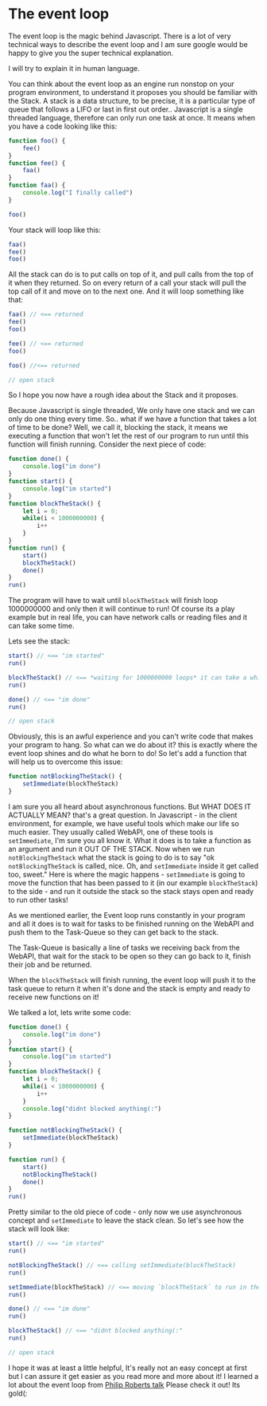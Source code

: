 # The event loop

The event loop is the magic behind Javascript. There is a lot of very technical ways to describe the event loop and I am sure google would be happy to give you the super technical explanation. 

I will try to explain it in human language. 

You can think about the event loop as an engine run nonstop on your program environment, to understand it proposes you should be familiar with the Stack. A stack is a data structure, to be precise, it is a particular type of queue that follows a LIFO or last in first out order.. Javascript is a single threaded language, therefore can only run one task at once. It means when you have a code looking like this:

```js
function foo() {
    fee()
}
function fee() {
    faa()
}
function faa() {
    console.log("I finally called")
}

foo()
```

Your stack will loop like this:
```js
faa()
fee()
foo()
```
All the stack can do is to put calls on top of it, and pull calls from the top of it when they returned. So on every return of a call your stack will pull the top call of it and move on to the next one. And it will loop something like that:
```js
faa() // <== returned
fee()
foo()
```

```js
fee() // <== returned
foo()
```
```js
foo() //<== returned
```
```js
// open stack
```

So I hope you now have a rough idea about the Stack and it proposes. 

Because Javascript is single threaded, We only have one stack and we can only do one thing every time. So.. what if we have a function that takes a lot of time to be done? Well, we call it, blocking the stack, it means we executing a function that won't let the rest of our program to run until this function will finish running. Consider the next piece of code:

```js
function done() {
    console.log("im done")
}
function start() {
    console.log("im started")
}
function blockTheStack() {
    let i = 0;
    while(i < 1000000000) {
        i++
    }
}
function run() {
    start()
    blockTheStack()
    done()
}
run()
```
The program will have to wait until `blockTheStack` will finish loop 1000000000 and only then it will continue to run! Of course its a play example but in real life, you can have network calls or reading files and it can take some time. 

Lets see the stack:

```js
start() // <== "im started"
run()
```
```js
blockTheStack() // <== *waiting for 1000000000 loops* it can take a while hole on...
run()
```
```js
done() // <== "im done"
run()
```
```js
// open stack
```

Obviously, this is an awful experience and you can't write code that makes your program to hang. So what can we do about it? this is exactly where the event loop shines and do what he born to do! So let's add a function that will help us to overcome this issue:

```js
function notBlockingTheStack() {
    setImmediate(blockTheStack)
}
```

I am sure you all heard about asynchronous functions. But WHAT DOES IT ACTUALLY MEAN? that's a great question. In Javascript - in the client environment, for example, we have useful tools which make our life so much easier. They usually called WebAPI, one of these tools is `setImmediate`, I'm sure you all know it. What it does is to take a function as an argument and run it OUT OF THE STACK. Now when we run `notBlockingTheStack` what the stack is going to do is to say "ok `notBlockingTheStack` is called, nice. Oh, and `setImmediate` inside it get called too, sweet." Here is where the magic happens - `setImmediate` is going to move the function that has been passed to it (in our example `blockTheStack`) to the side - and run it outside the stack so the stack stays open and ready to run other tasks! 

As we mentioned earlier, the Event loop runs constantly in your program and all it does is to wait for tasks to be finished running on the WebAPI and push them to the Task-Queue so they can get back to the stack. 

The Task-Queue is basically a line of tasks we receiving back from the WebAPI, that wait for the stack to be open so they can go back to it, finish their job and be returned. 

When the `blockTheStack` will finish running, the event loop will push it to the task queue to return it when it's done and the stack is empty and ready to receive new functions on it! 

We talked a lot, lets write some code:

```js
function done() {
    console.log("im done")
}
function start() {
    console.log("im started")
}
function blockTheStack() {
    let i = 0;
    while(i < 1000000000) {
        i++
    }
    console.log("didnt blocked anything(:")
}

function notBlockingTheStack() {
    setImmediate(blockTheStack)
}

function run() {
    start()
    notBlockingTheStack()
    done()
}
run()
```

Pretty similar to the old piece of code - only now we use asynchronous concept and  `setImmediate` to leave the stack clean. So let's see how the stack will look like:

```js
start() // <== "im started"
run()
```
```js
notBlockingTheStack() // <== calling setImmediate(blockTheStack)
run()
```
```js
setImmediate(blockTheStack) // <== moving `blockTheStack` to run in the side
run()
```
```js
done() // <== "im done"
run()
```
```js
blockTheStack() // <== "didnt blocked anything(:"
run()
```
```js
// open stack
```

I hope it was at least a little helpful, It's really not an easy concept at first but I can assure it get easier as you read more and more about it! I learned a lot about the event loop from [Philip Roberts talk](https://www.youtube.com/watch?v=8aGhZQkoFbQ) 
Please check it out! Its gold(:


